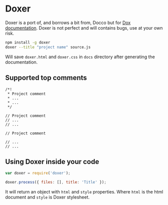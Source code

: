 # Doxer

Doxer is a port of, and borrows a bit from, Docco but for [Dox documentation](https://github.com/visionmedia/dox).
Doxer is not perfect and will contains bugs, use at your own risk.

```sh
npm install -g doxer
doxer --title "project name" source.js
```

Will save `doxer.html` and `doxer.css` in `docs` directory after generating the documentation.

## Supported top comments

```
/*!
 * Project comment
 * ...
 * ... 
 */
 
// Project comment
// ...
// ...

// Project comment

// ...
// ...
```

## Using Doxer inside your code

```javascript
var doxer = require('doxer');

doxer.process({ files: [], title: 'Title' });
```

It will return an object with `html` and `style` properties. Where `html` is the html document and `style` is Doxer stylesheet.